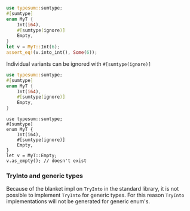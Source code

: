 ```rust
use typesum::sumtype;
#[sumtype]
enum MyT {
    Int(i64),
    #[sumtype(ignore)]
    Empty,
}
let v = MyT::Int(6);
assert_eq!(v.into_int(), Some(6));
```

Individual variants can be ignored with `#[sumtype(ignore)]`

```rust
use typesum::sumtype;
#[sumtype]
enum MyT {
    Int(i64),
    #[sumtype(ignore)]
    Empty,
}
```

```rust,compile_fail
use typesum::sumtype;
#[sumtype]
enum MyT {
    Int(i64),
    #[sumtype(ignore)]
    Empty,
}
let v = MyT::Empty;
v.as_empty(); // doesn't exist
```

### TryInto and generic types

Because of the blanket impl on `TryInto` in the standard library, it is not possible to
implement `TryInto` for generic types. For this reason `TryInto` implementations will not
be generated for generic enum's.
